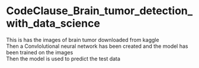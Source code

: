 # CodeClause_Brain_tumor_detection_with_data_science<br>
This is has the images of brain tumor downloaded from kaggle<br>
Then a Convlolutional neural network has been created and the model has been trained on the images<br>
Then the model is used to predict the test data
